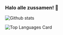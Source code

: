 ### Halo alle zussamen! 👋

![Github stats](https://github-readme-stats.vercel.app/api?username=glowfi&theme=highcontrast&show_icons=true&count_private=true)

![Top Languages Card](https://github-readme-stats.vercel.app/api/top-langs/?username=glowfi&theme=highcontrast&show_icons=true&count_private=true)
